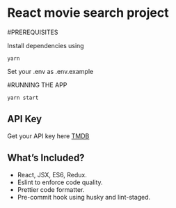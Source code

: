# React movie search project

#PREREQUISITES

Install dependencies using

```
yarn
```

Set your .env as .env.example

#RUNNING THE APP

```
yarn start
```

## API Key

Get your API key here [TMDB](https://developers.themoviedb.org/3)

## What’s Included?

- React, JSX, ES6, Redux.
- Eslint to enforce code quality.
- Prettier code formatter.
- Pre-commit hook using husky and lint-staged.
